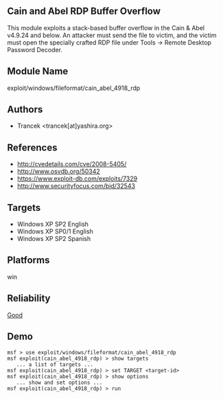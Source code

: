 ## Cain and Abel RDP Buffer Overflow

This module exploits a stack-based buffer overflow in the 
Cain & Abel v4.9.24 and below. An attacker must send the 
file to victim, and the victim must open the specially 
crafted RDP file under Tools -> Remote Desktop Password 
Decoder.


## Module Name
exploit/windows/fileformat/cain_abel_4918_rdp

## Authors
* Trancek <trancek[at]yashira.org>


## References
* http://cvedetails.com/cve/2008-5405/
* http://www.osvdb.org/50342
* https://www.exploit-db.com/exploits/7329
* http://www.securityfocus.com/bid/32543



## Targets
* Windows XP SP2 English
* Windows XP SP0/1 English
* Windows XP SP2 Spanish


## Platforms
win

## Reliability
[Good](https://github.com/rapid7/metasploit-framework/wiki/Exploit-Ranking)

## Demo

```
msf > use exploit/windows/fileformat/cain_abel_4918_rdp
msf exploit(cain_abel_4918_rdp) > show targets
   ... a list of targets ...
msf exploit(cain_abel_4918_rdp) > set TARGET <target-id>
msf exploit(cain_abel_4918_rdp) > show options
   ... show and set options ...
msf exploit(cain_abel_4918_rdp) > run
```
    
    